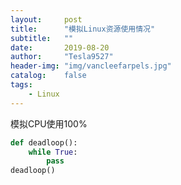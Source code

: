 ```yaml
---
layout:     post
title:      "模拟Linux资源使用情况"
subtitle:   ""
date:       2019-08-20
author:     "Tesla9527"
header-img: "img/vancleefarpels.jpg"
catalog:    false
tags:
    - Linux
---
```


模拟CPU使用100%

```python
def deadloop():
    while True:
        pass
deadloop()
```

